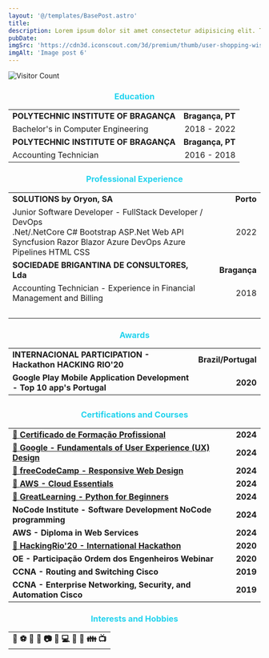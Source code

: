 ```yaml
---
layout: '@/templates/BasePost.astro'
title: 
description: Lorem ipsum dolor sit amet consectetur adipisicing elit. Tenetur vero esse non molestias eos excepturi.
pubDate: 
imgSrc: 'https://cdn3d.iconscout.com/3d/premium/thumb/user-shopping-wishlist-2869720-2384356.png?f=webp'
imgAlt: 'Image post 6'
---
```

![Visitor Count](https://visitor-badge.laobi.icu/badge?page_id=davidtrovisco.experience)

<h3 style="color: rgb(34, 211, 238); text-align: center;">Education</h3>

<table>
  <tr>
    <td><strong>POLYTECHNIC INSTITUTE OF BRAGANÇA</strong></td>
    <td style="text-align: right;"><strong>Bragança, PT</strong></td>
  </tr>
  <tr>
    <td>Bachelor's in Computer Engineering</td>
<td style="text-align: right;">2018 - 2022</td>
  </tr>
  <tr>
    <td><strong>POLYTECHNIC INSTITUTE OF BRAGANÇA</strong></td>
    <td style="text-align: right;"><strong>Bragança, PT</strong></td>
  </tr>
  <tr>
    <td>Accounting Technician</td>
<td style="text-align: right;">2016 - 2018</td>
  </tr>
</table>



<h3 style="color: rgb(34, 211, 238); text-align: center;">Professional Experience</h3>

<table>
  <tr>
    <td><strong>SOLUTIONS by Oryon, SA</strong><td style="text-align: right;"></td></td>
    <td style="text-align: right;"><strong>Porto</strong></td>
  </tr>
  <tr>
    <td colspan="2">
      Junior Software Developer - FullStack Developer / DevOps
      <br>
      <span class="bg-blue-100 text-blue-800 text-xs font-medium me-2 px-2.5 py-0.5 rounded dark:bg-gray-700 dark:text-blue-400 border border-blue-400">.Net/.NetCore</span>
      <span class="bg-blue-100 text-blue-800 text-xs font-medium me-2 px-2.5 py-0.5 rounded dark:bg-gray-700 dark:text-blue-400 border border-blue-400">C#</span>
      <span class="bg-blue-100 text-blue-800 text-xs font-medium me-2 px-2.5 py-0.5 rounded dark:bg-gray-700 dark:text-blue-400 border border-blue-400">Bootstrap</span>
      <span class="bg-blue-100 text-blue-800 text-xs font-medium me-2 px-2.5 py-0.5 rounded dark:bg-gray-700 dark:text-blue-400 border border-blue-400">ASP.Net Web API</span>
      <span class="bg-blue-100 text-blue-800 text-xs font-medium me-2 px-2.5 py-0.5 rounded dark:bg-gray-700 dark:text-blue-400 border border-blue-400">Syncfusion</span>
      <span class="bg-blue-100 text-blue-800 text-xs font-medium me-2 px-2.5 py-0.5 rounded dark:bg-gray-700 dark:text-blue-400 border border-blue-400">Razor</span>
      <span class="bg-blue-100 text-blue-800 text-xs font-medium me-2 px-2.5 py-0.5 rounded dark:bg-gray-700 dark:text-blue-400 border border-blue-400">Blazor</span>
      <span class="bg-blue-100 text-blue-800 text-xs font-medium me-2 px-2.5 py-0.5 rounded dark:bg-gray-700 dark:text-blue-400 border border-blue-400">Azure DevOps</span>
      <span class="bg-blue-100 text-blue-800 text-xs font-medium me-2 px-2.5 py-0.5 rounded dark:bg-gray-700 dark:text-blue-400 border border-blue-400">Azure Pipelines</span>
      <span class="bg-blue-100 text-blue-800 text-xs font-medium me-2 px-2.5 py-0.5 rounded dark:bg-gray-700 dark:text-blue-400 border border-blue-400">HTML</span>
      <span class="bg-blue-100 text-blue-800 text-xs font-medium me-2 px-2.5 py-0.5 rounded dark:bg-gray-700 dark:text-blue-400 border border-blue-400">CSS</span>
      </br>
    </td>
    <td style="text-align: right;">2022</td>
  </tr>
<tr>
    <td><strong>SOCIEDADE BRIGANTINA DE CONSULTORES, Lda</strong><td style="text-align: right;"></td></td>
    <td style="text-align: right;"><strong>Bragança</strong></td>
</tr>
  <tr>
    <td colspan="2">
      Accounting Technician - Experience in Financial Management and Billing
    </td>
    <td style="text-align: right;">2018</td>
  </tr>
  <tr>
    <td colspan="2">&nbsp;</td>
  </tr>
</table>

###

<h3 style="color: rgb(34, 211, 238); text-align: center;">Awards</h3>
<table>
  <tr>
    <td><strong>INTERNACIONAL PARTICIPATION - Hackathon HACKING RIO'20</strong></td>
    <td><strong>Brazil/Portugal</strong></td>
  </tr>
  <tr>
   <tr>
    <td><strong>Google Play Mobile Application Development - Top 10 app's Portugal</strong></td>
<td style="text-align: right;"><strong>2020</strong></td>
  </tr>
  </tr>
</table>

##
<h3 style="color: rgb(34, 211, 238); text-align: center;">Certifications and Courses</h3>
<table>
<tr>
    <td>
      <a href="https://www.linkedin.com/in/davide-trovisco-440b5717a/details/certifications/1723114702396/single-media-viewer/?type=DOCUMENT&profileId=ACoAACqHarABGn5ng6AJw92TScq1hpgXNAiJB9U">
        &#128279;
        <strong>Certificado de Formação Profissional</strong>
      </a>
    </td>
    <td style="text-align: right;"><strong>2024</strong></td>
  </tr>
  <tr>
    <td>
      <a href="https://www.coursera.org/account/accomplishments/verify/248ST9ATUJ8B">
        &#128279;
        <strong>Google - Fundamentals of User Experience (UX) Design</strong>
      </a>
    </td>
    <td style="text-align: right;"><strong>2024</strong></td>
  </tr>
  <tr>
    <td>
      <a href="https://www.freecodecamp.org/certification/fccc7d198d6-1219-4b48-b9f6-cbb3a9ef0c25/responsive-web-design">
        &#128279;
      <strong>freeCodeCamp - Responsive Web Design</strong>
    </td>
    <td style="text-align: right;"><strong>2024</strong></td>
  </tr>
  <tr>
    <td>
      <a href="https://www.credly.com/badges/2b52495c-e436-44e3-9a86-08998e32e358/linked_in_profile">
        &#128279;
      <strong>AWS - Cloud Essentials</strong>
    </td>
    <td style="text-align: right;"><strong>2024</strong></td>
  </tr>
  <tr>
    <td>
      <a href="https://www.linkedin.com/in/davide-trovisco-440b5717a/details/certifications/1712265555663/single-media-viewer/?profileId=ACoAACqHarABGn5ng6AJw92TScq1hpgXNAiJB9U">
        &#128279;
      <strong>GreatLearning - Python for Beginners</strong>
    </td>
    <td style="text-align: right;"><strong>2024</strong></td>
  </tr>
  <tr>
    <td>
      <strong>NoCode Institute - Software Development NoCode programming</strong>
    </td>
    <td style="text-align: right;"><strong>2024</strong></td>
  </tr>
  <tr>
    <td>
      <strong>AWS - Diploma in Web Services</strong>
    </td>
    <td style="text-align: right;"><strong>2024</strong></td>
  </tr>
  <tr>
    <td>
      <a href="https://github.com/davidtrovisco/HackingRio-20-ChangeNow-Project">
        &#128279;
      <strong>HackingRio'20 - International Hackathon</strong>
    </td>
    <td style="text-align: right;"><strong>2020</strong></td>
  </tr>
  <tr>
    <td>
      <strong>OE - Participação Ordem dos Engenheiros Webinar</strong>
    </td>
    <td style="text-align: right;"><strong>2020</strong></td>
  </tr>
  <tr>
    <td>
      <strong>CCNA - Routing and Switching Cisco</strong>
    </td>
    <td style="text-align: right;"><strong>2019</strong></td>
  </tr>
  <tr>
    <td>
      <strong>CCNA - Enterprise Networking, Security, and Automation Cisco</strong>
    </td>
    <td style="text-align: right;"><strong>2019</strong></td>
  </tr>
</table>



###
<h3 style="color: rgb(34, 211, 238); text-align: center;">Interests and Hobbies</h3>
<table>
  <tr>
    <td><strong><center>🎿 ⚽ 🏃 🎡 📷 🎨 💻 🛫 🌄 👪 📺</center></strong></td>
  </tr>
  
</table>


 <link rel="stylesheet" href="https://cdn.jsdelivr.net/npm/tailwindcss@2.2.19/dist/tailwind.min.css">
    <link rel="stylesheet" href="https://cdn.jsdelivr.net/npm/flowbite@3.0.0/dist/flowbite.min.css">